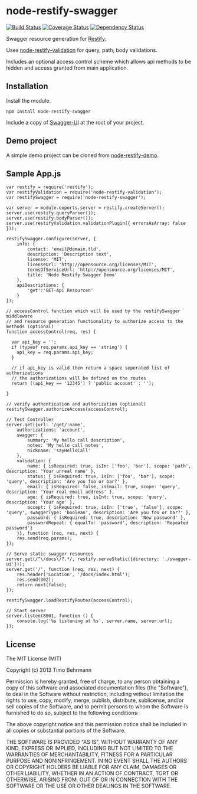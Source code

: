 node-restify-swagger
=======================

[![Build Status](https://travis-ci.org/z0mt3c/node-restify-swagger.png)](https://travis-ci.org/z0mt3c/node-restify-swagger)
[![Coverage Status](https://coveralls.io/repos/z0mt3c/node-restify-swagger/badge.png?branch=master)](https://coveralls.io/r/z0mt3c/node-restify-swagger?branch=master)
[![Dependency Status](https://gemnasium.com/z0mt3c/node-restify-swagger.png)](https://gemnasium.com/z0mt3c/node-restify-swagger)

Swagger resource generation for [Restify](https://github.com/mcavage/node-restify).

Uses [node-restify-validation](https://github.com/z0mt3c/node-restify-validation) for query, path, body validations.

Includes an optional access control scheme which allows api methods to be hidden and access granted from main application.


Installation
-------

Install the module.

    npm install node-restify-swagger

Include a copy of [Swagger-UI](https://github.com/swagger-api/swagger-ui) at the root of your project.


Demo project
-------

A simple demo project can be cloned from [node-restify-demo](https://github.com/z0mt3c/node-restify-demo).


Sample App.js
-------
 
    var restify = require('restify');
	var restifyValidation = require('node-restify-validation');
	var restifySwagger = require('node-restify-swagger');

	var server = module.exports.server = restify.createServer();
	server.use(restify.queryParser());
	server.use(restify.bodyParser());
	server.use(restifyValidation.validationPlugin({ errorsAsArray: false }));

	restifySwagger.configure(server, {
	    info: {
	        contact: 'email@domain.tld',
	        description: 'Description text',
	        license: 'MIT',
	        licenseUrl: 'http://opensource.org/licenses/MIT',
	        termsOfServiceUrl: 'http://opensource.org/licenses/MIT',
	        title: 'Node Restify Swagger Demo'
	    },
	    apiDescriptions: {
	        'get':'GET-Api Resourcen'
	    }
	});

    // accessControl function which will be used by the restifySwagger middleware
    // and resource generation functionality to authorize access to the methods (optional)
    function accessControl(req, res) {

      var api_key = '';
      if (typeof req.params.api_key == 'string') {
        api_key = req.params.api_key;
      }

      // if api_key is valid then return a space seperated list of authorizations
      // the authorizations will be defined on the routes
      return ((api_key == '12345') ? 'public account' : '');

    }

    // verify authentication and authorization (optional)
    restifySwagger.authorizeAccess(accessControl);

	// Test Controller
	server.get({url: '/get/:name',
        authorizations: 'account',
	    swagger: {
	        summary: 'My hello call description',
	        notes: 'My hello call notes',
	        nickname: 'sayHelloCall'
	    },
	    validation: {
	        name: { isRequired: true, isIn: ['foo', 'bar'], scope: 'path', description: 'Your unreal name' },
	        status: { isRequired: true, isIn: ['foo', 'bar'], scope: 'query', description: 'Are you foo or bar?' },
	        email: { isRequired: false, isEmail: true, scope: 'query', description: 'Your real email address' },
	        age: { isRequired: true, isInt: true, scope: 'query', description: 'Your age' },
	        accept: { isRequired: true, isIn: ['true', 'false'], scope: 'query', swaggerType: 'boolean', description: 'Are you foo or bar?' },
	        password: { isRequired: true, description: 'New password' },
	        passwordRepeat: { equalTo: 'password', description: 'Repeated password'}
	    }}, function (req, res, next) {
	    res.send(req.params);
	});

	// Serve static swagger resources
	server.get(/^\/docs\/?.*/, restify.serveStatic({directory: './swagger-ui'}));
	server.get('/', function (req, res, next) {
	    res.header('Location', '/docs/index.html');
	    res.send(302);
	    return next(false);
	});

	restifySwagger.loadRestifyRoutes(accessControl);

	// Start server
	server.listen(8001, function () {
	    console.log('%s listening at %s', server.name, server.url);
	});

    
License
-------

The MIT License (MIT)

Copyright (c) 2013 Timo Behrmann

Permission is hereby granted, free of charge, to any person obtaining a copy
of this software and associated documentation files (the "Software"), to deal
in the Software without restriction, including without limitation the rights
to use, copy, modify, merge, publish, distribute, sublicense, and/or sell
copies of the Software, and to permit persons to whom the Software is
furnished to do so, subject to the following conditions:

The above copyright notice and this permission notice shall be included in
all copies or substantial portions of the Software.

THE SOFTWARE IS PROVIDED "AS IS", WITHOUT WARRANTY OF ANY KIND, EXPRESS OR
IMPLIED, INCLUDING BUT NOT LIMITED TO THE WARRANTIES OF MERCHANTABILITY,
FITNESS FOR A PARTICULAR PURPOSE AND NONINFRINGEMENT. IN NO EVENT SHALL THE
AUTHORS OR COPYRIGHT HOLDERS BE LIABLE FOR ANY CLAIM, DAMAGES OR OTHER
LIABILITY, WHETHER IN AN ACTION OF CONTRACT, TORT OR OTHERWISE, ARISING FROM,
OUT OF OR IN CONNECTION WITH THE SOFTWARE OR THE USE OR OTHER DEALINGS IN
THE SOFTWARE.

